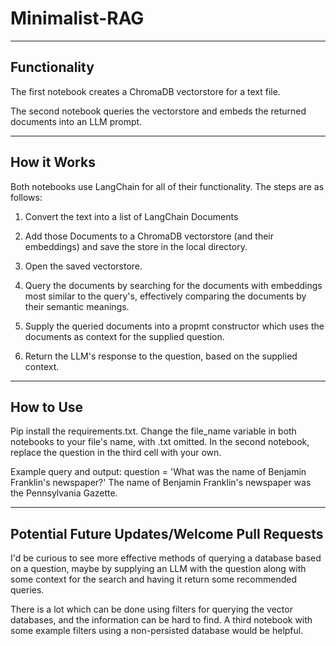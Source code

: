 # Minimalist-RAG
-------
Functionality
-------

The first notebook creates a ChromaDB vectorstore for a text file.

The second notebook queries the vectorstore and embeds the returned documents into an LLM prompt.

-------
How it Works
-------
Both notebooks use LangChain for all of their functionality.
The steps are as follows:
1. Convert the text into a list of LangChain Documents
2. Add those Documents to a ChromaDB vectorstore (and their embeddings) and save the store in the local directory.

1. Open the saved vectorstore.
2. Query the documents by searching for the documents with embeddings most similar to the query's, effectively comparing the documents by their semantic meanings.
3. Supply the queried documents into a propmt constructor which uses the documents as context for the supplied question.
4. Return the LLM's response to the question, based on the supplied context.

-------
How to Use
-------

Pip install the requirements.txt.
Change the file_name variable in both notebooks to your file's name, with .txt omitted. 
In the second notebook, replace the question in the third cell with your own.

Example query and output:
question = 'What was the name of Benjamin Franklin\'s newspaper?'
The name of Benjamin Franklin's newspaper was the Pennsylvania Gazette.

-------
Potential Future Updates/Welcome Pull Requests
-------
I'd be curious to see more effective methods of querying a database based on a question, maybe by supplying an LLM with the question along with some context for the search and having it return some recommended queries.

There is a lot which can be done using filters for querying the vector databases, and the information can be hard to find. A third notebook with some example filters using a non-persisted database would be helpful.

